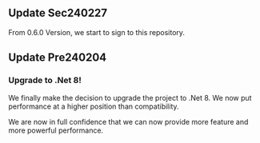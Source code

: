 ## Update Sec240227

From 0.6.0 Version, we start to sign to this repository.

## Update Pre240204

### Upgrade to .Net 8!

We finally make the decision to upgrade the project to .Net 8. We now put performance at a higher position than compatibility.

We are now in full confidence that we can now provide more feature and more powerful performance.